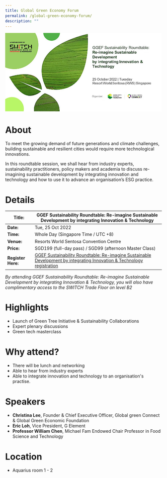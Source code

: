 ```yaml
---
title: Global Green Economy Forum
permalink: /global-green-economy-forum/
description: ""
---
```

![GGEF SWITCH 2022](/images/GGEF.jpg)
# About
To meet the growing demand of future generations and climate challenges, building sustainable and resilient cities would require more technological innovations. 

In this roundtable session, we shall hear from industry experts, sustainability practitioners, policy makers and academia to discuss re-imagining sustainable development by integrating innovation and technology and how to use it to advance an organisation’s ESG practice.

# Details

| **Title:** | **GGEF Sustainability Roundtable: Re-imagine Sustainable Development by integrating Innovation & Technology** |
| -------- | -------- |
|**Date:** | Tue, 25 Oct 2022 |
| **Time:**    | Whole Day (Singapore Time / UTC +8) |
|**Venue:** | Resorts World Sentosa Convention Centre |
|**Price:** | SGD199 (full-day pass) / SGD99 (afternoon Master Class) |
|**Register Here:** | [GGEF Sustainability Roundtable: Re-imagine Sustainable Development by integrating Innovation & Technology registration](https://ggefsustainabilityroundtable.eventbrite.sg )

*By attending GGEF Sustainability Roundtable: Re-imagine Sustainable Development by integrating Innovation & Technology, you will also have complimentary access to the SWITCH Trade Floor on level B2*

# Highlights
*   Launch of Green Tree Initiative & Sustainability Collaborations 
*   Expert plenary discussions
*   Green tech masterclass 


# Why attend?
* There will be lunch and networking 
* Able to hear from industry experts 
* Able to integrate innovation and technology to an organisation's practise.

# Speakers
* **Christina Lee**, Founder & Chief Executive Officer, Global green Connect & Global Green Economic Foundation
* **Eric Loh**, Vice President, G Element
* **Professor William Chen**, Michael Fam Endowed Chair Professor in Food Science and Technology

# Location
* Aquarius room 1 - 2